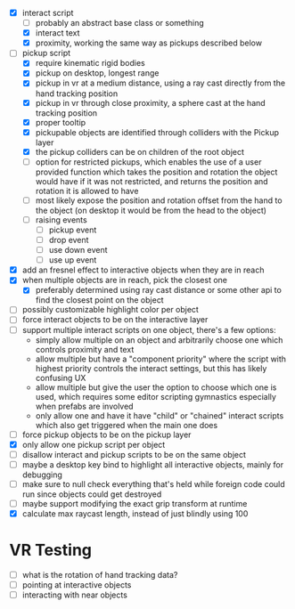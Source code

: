 
- [x] interact script
  - [ ] probably an abstract base class or something
  - [x] interact text
  - [x] proximity, working the same way as pickups described below
- [ ] pickup script
  - [x] require kinematic rigid bodies
  - [x] pickup on desktop, longest range
  - [x] pickup in vr at a medium distance, using a ray cast directly from the hand tracking position
  - [x] pickup in vr through close proximity, a sphere cast at the hand tracking position
  - [x] proper tooltip
  - [x] pickupable objects are identified through colliders with the Pickup layer
  - [x] the pickup colliders can be on children of the root object
  - [ ] option for restricted pickups, which enables the use of a user provided function which takes the position and rotation the object would have if it was not restricted, and returns the position and rotation it is allowed to have
  - [ ] most likely expose the position and rotation offset from the hand to the object (on desktop it would be from the head to the object)
  - [ ] raising events
    - [ ] pickup event
    - [ ] drop event
    - [ ] use down event
    - [ ] use up event
- [x] add an fresnel effect to interactive objects when they are in reach
- [x] when multiple objects are in reach, pick the closest one
  - [x] preferably determined using ray cast distance or some other api to find the closest point on the object
- [ ] possibly customizable highlight color per object
- [ ] force interact objects to be on the interactive layer
- [ ] support multiple interact scripts on one object, there's a few options:
  - simply allow multiple on an object and arbitrarily choose one which controls proximity and text
  - allow multiple but have a "component priority" where the script with highest priority controls the interact settings, but this has likely confusing UX
  - allow multiple but give the user the option to choose which one is used, which requires some editor scripting gymnastics especially when prefabs are involved
  - only allow one and have it have "child" or "chained" interact scripts which also get triggered when the main one does
- [ ] force pickup objects to be on the pickup layer
- [x] only allow one pickup script per object
- [ ] disallow interact and pickup scripts to be on the same object
- [ ] maybe a desktop key bind to highlight all interactive objects, mainly for debugging
- [ ] make sure to null check everything that's held while foreign code could run since objects could get destroyed
- [ ] maybe support modifying the exact grip transform at runtime
- [x] calculate max raycast length, instead of just blindly using 100

# VR Testing

- [ ] what is the rotation of hand tracking data?
- [ ] pointing at interactive objects
- [ ] interacting with near objects
